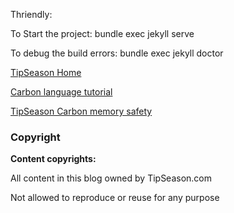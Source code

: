 Thriendly: 

To Start the project: 
bundle exec jekyll serve

To debug the build errors:
bundle exec jekyll doctor

[TipSeason Home](https://tipseason.com/)

[Carbon language tutorial](https://tipseason.com/carbon-language-tutorial-syntax/)

[TipSeason Carbon memory safety](https://tipseason.com/carbon-language-memory-safety/)

### Copyright

**Content copyrights:**

All content in this blog owned by TipSeason.com

Not allowed to reproduce or reuse for any purpose
